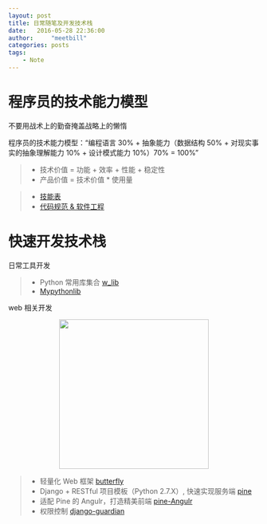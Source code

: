 ```yaml
---
layout: post
title: 日常随笔及开发技术栈
date:   2016-05-28 22:36:00
author:     "meetbill"
categories: posts
tags:
    - Note
---
```


# 程序员的技术能力模型

不要用战术上的勤奋掩盖战略上的懒惰

程序员的技术能力模型：“编程语言 30% + 抽象能力（数据结构 50% + 对现实事实的抽象理解能力 10% + 设计模式能力 10%）70% = 100%”

> * 技术价值 = 功能 + 效率 + 性能 + 稳定性
> * 产品价值 = 技术价值 * 使用量

> * [技能表](https://github.com/meetbill/skill_sheet)
> * [代码规范 & 软件工程](https://github.com/meetbill/code_style)

# 快速开发技术栈

日常工具开发

> * Python 常用库集合 [w_lib](https://github.com/meetbill/w_lib)
> * [Mypythonlib](https://github.com/meetbill/MyPythonLib)

web 相关开发

<div align=center><img src="https://github.com/meetbill/butterfly/blob/master/images/butterfly.png" width="300"/></div>

> * 轻量化 Web 框架 [butterfly](https://github.com/meetbill/butterfly)
> * Django + RESTful 项目模板（Python 2.7.X）, 快速实现服务端 [pine](https://github.com/meetbill/pine)
> * 适配 Pine 的 Angulr，打造精美前端 [pine-Angulr](https://github.com/meetbill/pine-Angulr)
> * 权限控制 [django-guardian](https://github.com/meetbill/django-guardian)
